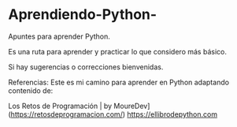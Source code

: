 # Aprendiendo-Python-
Apuntes para aprender Python.

Es una ruta para aprender y practicar lo que considero más básico.

Si hay sugerencias o correcciones bienvenidas.


Referencias:
Este es mi camino para aprender en Python adaptando contenido de:

Los Retos de Programación | by MoureDev](https://retosdeprogramacion.com/)
https://ellibrodepython.com
